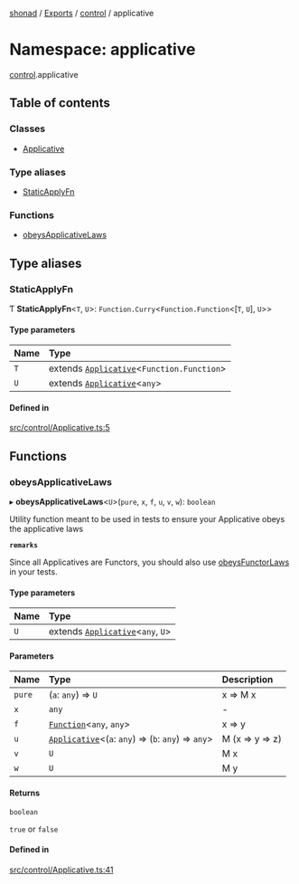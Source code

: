 [shonad](../README.md) / [Exports](../modules.md) / [control](control.md) / applicative

# Namespace: applicative

[control](control.md).applicative

## Table of contents

### Classes

- [Applicative](../classes/control.applicative.Applicative.md)

### Type aliases

- [StaticApplyFn](control.applicative.md#staticapplyfn)

### Functions

- [obeysApplicativeLaws](control.applicative.md#obeysapplicativelaws)

## Type aliases

### StaticApplyFn

Ƭ **StaticApplyFn**<`T`, `U`\>: `Function.Curry`<`Function.Function`<[`T`, `U`], `U`\>\>

#### Type parameters

| Name | Type |
| :------ | :------ |
| `T` | extends [`Applicative`](../classes/control.applicative.Applicative.md)<`Function.Function`\> |
| `U` | extends [`Applicative`](../classes/control.applicative.Applicative.md)<`any`\> |

#### Defined in

[src/control/Applicative.ts:5](https://github.com/jonlaing/shonad/blob/768c318/src/control/Applicative.ts#L5)

## Functions

### obeysApplicativeLaws

▸ **obeysApplicativeLaws**<`U`\>(`pure`, `x`, `f`, `u`, `v`, `w`): `boolean`

Utility function meant to be used in tests to ensure your Applicative
obeys the applicative laws

**`remarks`**

Since all Applicatives are Functors, you should also
use [obeysFunctorLaws](control.functor.md#obeysfunctorlaws) in your tests.

#### Type parameters

| Name | Type |
| :------ | :------ |
| `U` | extends [`Applicative`](../classes/control.applicative.Applicative.md)<`any`, `U`\> |

#### Parameters

| Name | Type | Description |
| :------ | :------ | :------ |
| `pure` | (`a`: `any`) => `U` | x => M x |
| `x` | `any` | - |
| `f` | [`Function`](base.functions.md#function)<`any`, `any`\> | x => y |
| `u` | [`Applicative`](../classes/control.applicative.Applicative.md)<(`a`: `any`) => (`b`: `any`) => `any`\> | M (x => y => z) |
| `v` | `U` | M x |
| `w` | `U` | M y |

#### Returns

`boolean`

`true` or `false`

#### Defined in

[src/control/Applicative.ts:41](https://github.com/jonlaing/shonad/blob/768c318/src/control/Applicative.ts#L41)
